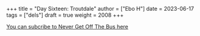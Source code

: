 +++
title = "Day Sixteen: Troutdale"
author = ["Ebo H"]
date = 2023-06-17
tags = ["dels"]
draft = true
weight = 2008
+++

[You can subcribe to Never Get Off The Bus here](https://never-get-off-the-bus.ghost.io/#/portal/)
